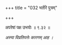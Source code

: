 +++
title = "032 भर्तरि पुत्रम्"

+++

अपरेषां पक्ष उभयोः ॥ ९.३२ ॥

_अस्या विप्रतिपत्तेः कारणम् आह ।_
